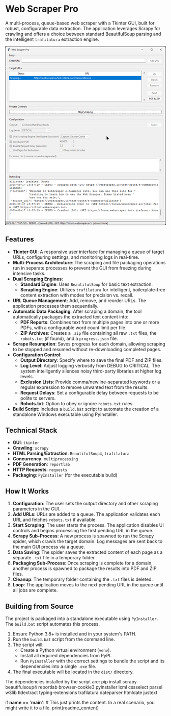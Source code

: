 # Web Scraper Pro

A multi-process, queue-based web scraper with a Tkinter GUI, built for robust, configurable data extraction. The application leverages Scrapy for crawling and offers a choice between standard BeautifulSoup parsing and the intelligent `trafilatura` extraction engine.

![Web Scraper Pro Screenshot](./WSP.jpg)

## Features

* **Tkinter GUI**: A responsive user interface for managing a queue of target URLs, configuring settings, and monitoring logs in real-time.
* **Multi-Process Architecture**: The scraping and file packaging operations run in separate processes to prevent the GUI from freezing during intensive tasks.
* **Dual Scraping Engines**:
    * **Standard Engine**: Uses `BeautifulSoup` for basic text extraction.
    * **Scrapling Engine**: Utilizes `trafilatura` for intelligent, boilerplate-free content extraction with modes for precision vs. recall.
* **URL Queue Management**: Add, remove, and reorder URLs. The application processes them sequentially.
* **Automatic Data Packaging**: After scraping a domain, the tool automatically packages the extracted text content into:
    * **PDF Reports**: Combines text from multiple pages into one or more PDFs, with a configurable word count limit per file.
    * **ZIP Archives**: Creates a `.zip` file containing all raw `.txt` files, the `robots.txt` (if found), and a `progress.json` file.
* **Scrape Resumption**: Saves progress for each domain, allowing scraping to be stopped and resumed without re-downloading completed pages.
* **Configuration Control**:
    * **Output Directory**: Specify where to save the final PDF and ZIP files.
    * **Log Level**: Adjust logging verbosity from DEBUG to CRITICAL. The system intelligently silences noisy third-party libraries at higher log levels.
    * **Exclusion Lists**: Provide comma/newline-separated keywords or a regular expression to remove unwanted text from the results.
    * **Request Delays**: Set a configurable delay between requests to be polite to servers.
    * **Robots.txt**: Option to obey or ignore `robots.txt` rules.
* **Build Script**: Includes a `build.bat` script to automate the creation of a standalone Windows executable using PyInstaller.

## Technical Stack

* **GUI**: `tkinter`
* **Crawling**: `scrapy`
* **HTML Parsing/Extraction**: `BeautifulSoup4`, `trafilatura`
* **Concurrency**: `multiprocessing`
* **PDF Generation**: `reportlab`
* **HTTP Requests**: `requests`
* **Packaging**: `PyInstaller` (for the executable build)

## How It Works

1.  **Configuration**: The user sets the output directory and other scraping parameters in the GUI.
2.  **Add URLs**: URLs are added to a queue. The application validates each URL and fetches `robots.txt` if available.
3.  **Start Scraping**: The user starts the process. The application disables UI controls and begins processing the first pending URL in the queue.
4.  **Scrapy Sub-Process**: A new process is spawned to run the Scrapy spider, which crawls the target domain. Log messages are sent back to the main GUI process via a queue.
5.  **Data Saving**: The spider saves the extracted content of each page as a separate `.txt` file in a temporary folder.
6.  **Packaging Sub-Process**: Once scraping is complete for a domain, another process is spawned to package the results into PDF and ZIP files.
7.  **Cleanup**: The temporary folder containing the `.txt` files is deleted.
8.  **Loop**: The application moves to the next pending URL in the queue until all jobs are complete.

## Building from Source

The project is packaged into a standalone executable using `PyInstaller`. The `build.bat` script automates this process.

1.  Ensure Python 3.8+ is installed and in your system's PATH.
2.  Run the `build.bat` script from the command line.
3.  The script will:
    * Create a Python virtual environment (`venv`).
    * Install all required dependencies from PyPI.
    * Run `PyInstaller` with the correct settings to bundle the script and its dependencies into a single `.exe` file.
4.  The final executable will be located in the `dist/` directory.

The dependencies installed by the script are:
pip install scrapy beautifulsoup4 reportlab browser-cookie3 pyinstaller lxml cssselect parsel w3lib tldextract typing-extensions trafilatura dateparser htmldate justext

if __name__ == '__main__':
    # This just prints the content. In a real scenario, you might write it to a file.
    print(readme_content)
